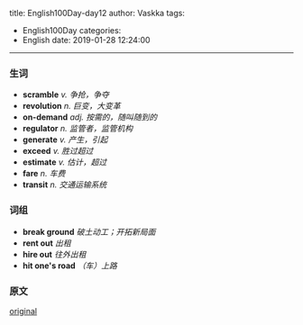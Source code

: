 title: English100Day-day12
author: Vaskka
tags:
  - English100Day
categories:
  - English
date: 2019-01-28 12:24:00
---
### 生词

+ **scramble** *v. 争抢，争夺*
+ **revolution** *n. 巨变，大变革*
+ **on-demand** *adj. 按需的，随叫随到的*
+ **regulator** *n. 监管者，监管机构*
+ **generate** *v. 产生，引起*
+ **exceed** *v. 胜过超过*
+ **estimate** *v. 估计，超过*
+ **fare** *n. 车费*
+ **transit** *n. 交通运输系统*

### 词组

+ **break ground** *破土动工；开拓新局面*
+ **rent out** *出租*
+ **hire out** *往外出租*
+ **hit one's road** *（车）上路*

### 原文

[original](https://www.bloomberg.com/opinion/articles/2019-01-16/tesla-s-car-sharing-hopes-could-succeed-in-china)